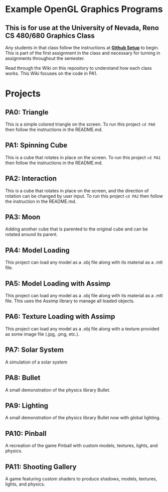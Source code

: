 # Example OpenGL Graphics Programs
## This is for use at the University of Nevada, Reno CS 480/680 Graphics Class
Any students in that class follow the instructions at [**Github Setup**](https://github.com/HPC-Vis/computer-graphics/wiki/Github-Setup) to begin. This is part of the first assignment in the class and necessary for turning in assignments throughout the semester.

Read through the Wiki on this repository to understand how each class works. This Wiki focuses on the code in PA1.

# Projects

## PA0: Triangle
This is a simple colored triangle on the screen. To run this project ```cd PA0``` then follow the instructions in the README.md.

## PA1: Spinning Cube
This is a cube that rotates in place on the screen. To run this project ```cd PA1``` then follow the instructions in the README.md.

## PA2: Interaction
This is a cube that rotates in place on the screen, and the direction of rotation can be changed by user input. To run this project ```cd PA2``` then follow the instruction in the README.md.

## PA3: Moon
Adding another cube that is parented to the original cube and can be rotated around its parent.

## PA4: Model Loading
This project can load any model as a .obj file along with its material as a .mtl file.

## PA5: Model Loading with Assimp
This project can load any model as a .obj file along with its material as a .mtl file. This uses the Assimp library to manage all loaded objects.

## PA6: Texture Loading with Assimp
This project can load any model as a .obj file along with a texture provided as some image file (.jpg, .png, etc.).

## PA7: Solar System
A simulation of a solar system

## PA8: Bullet
A small demonstration of the physics library Bullet.

## PA9: Lighting
A small demonstration of the physics library Bullet now with global lighting.

## PA10: Pinball
A recreation of the game Pinball with custom models, textures, lights, and physics.

## PA11: Shooting Gallery
A game featuring custom shaders to produce shadows, models, textures, lights, and physics.
